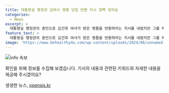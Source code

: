 ```yaml
---
title: 대통령실 행정관 김여사 명품 당일 반환 지시 깜빡 잊어요
categories:
  - News
excerpt: >
  대통령실 행정관의 증언으로 김건희 여사가 받은 명품을 반환하라는 지시를 내렸지만 그를 따르지 않아 대통령실에서는 명품이 반환되지 않은 사실을 알고 있었다는 주장이 나왔습니다. 이에 검찰은 해당 명품을 제출받는 방안에 대한 검토를 진행 중이라고 밝혀졌습니다.
feature_text: >
  대통령실 행정관의 증언으로 김건희 여사가 받은 명품을 반환하라는 지시를 내렸지만 그를 따르지 않아 대통령실에서는 명품이 반환되지 않은 사실을 알고 있었다는 주장이 나왔습니다. 이에 검찰은 해당 명품을 제출받는 방안에 대한 검토를 진행 중이라고 밝혀졌습니다.
image: 'https://www.behealthy4u.com/wp-content/uploads/2024/06/unnamed-file.png'
---
```


<p><img src="https://www.behealthy4u.com/wp-content/uploads/2024/06/unnamed-file.png" alt="info 속보" /></p>

<p>확인을 위해 정보를 수집해 보겠습니다. 기사의 내용과 관련된 키워드와 자세한 내용을 제공해 주시겠어요?</p>
생생한 뉴스, <a href="https://opensis.kr" rel="dofollow">opensis.kr</a>


